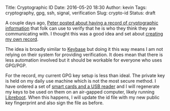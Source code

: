Title: Cryptographic ID
Date: 2016-05-20 18:30
Author: kevin
Tags: cryptography, gpg, ssh, signal, verification
Slug: crypto-id
Status: draft

A couple days ago, [Peter posted about having a record of cryptographic information](http://pig-monkey.com/2016/05/id/) that folk can use to verify that he is who they think they are communicating with. I thought this was a good idea and set about [creating my own record](/id.txt).

The idea is broadly similar to [Keybase](https://keybase.io) but doing it this way means I am not relying on their system for providing verification. It does mean that there is less automation involved but it should be workable for everyone who uses GPG/PGP.

For the record, my current GPG key setup is less than ideal. The private key is held on my daily use machine which is not the most secure method. I have ordered a set of [smart cards and a USB reader](http://shop.kernelconcepts.de#openpgp) and I will regenerate my keys to be used on them on an air-gapped computer, likely running [Libreboot](https://libreboot.org/). When this happens, I will update the id file with my new public key fingerprint and also sign the file as before.

